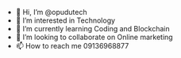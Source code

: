 - 👋 Hi, I’m @opudutech
- 👀 I’m interested in Technology
- 🌱 I’m currently learning Coding and Blockchain
- 💞️ I’m looking to collaborate on Online marketing
- 📫 How to reach me 09136968877

<!---
opudutech/opudutech is a ✨ special ✨ repository because its `README.md` (this file) appears on your GitHub profile.
You can click the Preview link to take a look at your changes.
--->
